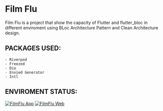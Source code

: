 # Film Flu
Film Flu is a project that show the capacity of Flutter and flutter_bloc in different enviroment using BLoc Architecture Pattern and Clean Architecture design.

## PACKAGES USED:
    - Riverpod
    - Freezed
    - Dio
    - Envied Generator
    - Intl

## ENVIROMENT STATUS:
[![FilmFlu App](https://github.com/dherediat97/Filmflu/actions/workflows/flutter_multiplatform_app.yml/badge.svg)](https://github.com/dherediat97/Filmflu/actions/workflows/flutter_multiplatform_app.yml)
[![FilmFlu Web](https://github.com/dherediat97/Filmflu/actions/workflows/flutter_web.yml/badge.svg)](https://github.com/dherediat97/Filmflu/actions/workflows/flutter_web.yml)
